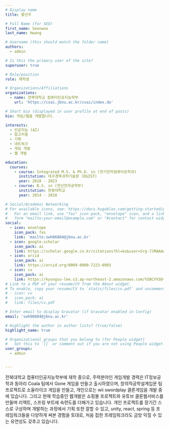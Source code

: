 ```yaml
---
# Display name
title: 황선우

# Full Name (for SEO)
first_name: Seonwoo
last_name: Hwang

# Username (this should match the folder name)
authors:
  - admin

# Is this the primary user of the site?
superuser: true

# Role/position
role: 재학생

# Organizations/Affiliations
organizations:
  - name: 전북대학교 컴퓨터인공지능학부
    url: 'https://csai.jbnu.ac.kr/csai/index.do'

# Short bio (displayed in user profile at end of posts)
bio: 게임/웹을 개발합니다.

interests:
  - 인공지능 (AI)
  - 알고리즘
  - 기획
  - 네트워크
  - 게임 개발
  - 웹 개발

education:
  courses:
    - course: Integrated M.S. & Ph.D. in (전기전자컴퓨터공학과)
      institution: 대구경북과학기술원 (DGIST)
      year: 2018 - 2023
    - course: B.S. in (전산전자공학부)
      institution: 한동대학교
      year: 2014 - 2018

# Social/Academic Networking
# For available icons, see: https://docs.hugoblox.com/getting-started/page-builder/#icons
#   For an email link, use "fas" icon pack, "envelope" icon, and a link in the
#   form "mailto:your-email@example.com" or "#contact" for contact widget.
social:
  - icon: envelope
    icon_pack: fas
    link: 'mailto:swh06084@jbnu.ac.kr'
  - icon: google-scholar
    icon_pack: ai
    link: https://scholar.google.co.kr/citations?hl=ko&user=Srg-7JMAAAAJ&view_op=list_works&authuser=3&gmla=AKKJWFdKkn6oOSodKydbVjFB9IpHqHHucjz06KnXACXkcsad_elmO3TnVclXh3i46QOPtpevNt2mKEReoILewOZrWPw38nBujERgFLA6D1JXhmVcGPzUiQU4Fg
  - icon: orcid
    icon_pack: ai
    link: https://orcid.org/0009-0000-7223-0903
  - icon: cv
    icon_pack: ai
    link: https://kyungsu-lee.s3.ap-northeast-2.amazonaws.com/%5BCV%5D+Kyungsu+Lee.pdf
# Link to a PDF of your resume/CV from the About widget.
# To enable, copy your resume/CV to `static/files/cv.pdf` and uncomment the lines below.
# - icon: cv
#   icon_pack: ai
#   link: files/cv.pdf

# Enter email to display Gravatar (if Gravatar enabled in Config)
email: 'swh06084@jbnu.ac.kr'

# Highlight the author in author lists? (true/false)
highlight_name: true

# Organizational groups that you belong to (for People widget)
#   Set this to `[]` or comment out if you are not using People widget.
user_groups:
  - admin


---
```


전북대학교 컴퓨터인공지능학부에 재학 중으로, 주력분야인 게임개발 경력은 IT정보공학과 동아리 Coala 팀에서 Gone 게임을 만들고 출시하였으며, 창의적공학설계입문 팀프로젝트로 소울라이크 게임을 만들고, 개인으로는 wii swordplay 클론게임을 개발 중에 있습니다. 그리고 현재 학습중인 웹개발은 쇼핑몰 프로젝트와 유튜브 클론웹서비스를 만들며 리액트, 스프링 부트에 숙련도를 더해가고 있습니다. 개인 프로젝트를 장기간 스스로 구상하며 개발하는 과정에서 기획 또한 잘할 수 있고, unity, react, spring 등 프레임워크들을 다양하게 써본 경험을 토대로, 처음 접한 프레임워크라도 금방 익힐 수 있는 유연성도 갖추고 있습니다.
